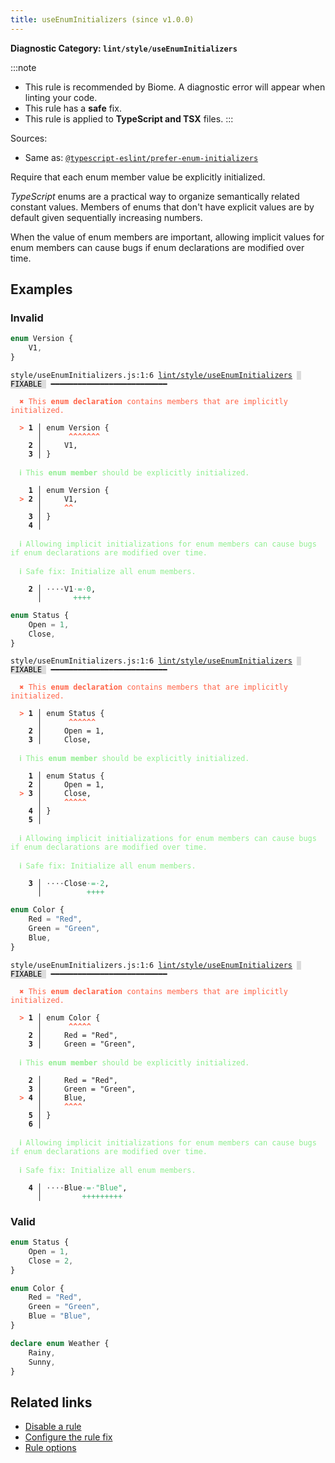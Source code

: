 ```yaml
---
title: useEnumInitializers (since v1.0.0)
---
```


**Diagnostic Category: `lint/style/useEnumInitializers`**

:::note
- This rule is recommended by Biome. A diagnostic error will appear when linting your code.
- This rule has a **safe** fix.
- This rule is applied to **TypeScript and TSX** files.
:::

Sources: 
- Same as: <a href="https://typescript-eslint.io/rules/prefer-enum-initializers" target="_blank"><code>@typescript-eslint/prefer-enum-initializers</code></a>

Require that each enum member value be explicitly initialized.

_TypeScript_ enums are a practical way to organize semantically related constant values.
Members of enums that don't have explicit values are by default given sequentially increasing numbers.

When the value of enum members are important,
allowing implicit values for enum members can cause bugs if enum declarations are modified over time.

## Examples

### Invalid

```ts
enum Version {
    V1,
}
```

<pre class="language-text"><code class="language-text">style/useEnumInitializers.js:1:6 <a href="https://biomejs.dev/linter/rules/use-enum-initializers">lint/style/useEnumInitializers</a> <span style="color: #000; background-color: #ddd;"> FIXABLE </span> ━━━━━━━━━━━━━━━━━━━━━━━━━━

<strong><span style="color: Tomato;">  </span></strong><strong><span style="color: Tomato;">✖</span></strong> <span style="color: Tomato;">This </span><span style="color: Tomato;"><strong>enum declaration</strong></span><span style="color: Tomato;"> contains members that are implicitly initialized.</span>
  
<strong><span style="color: Tomato;">  </span></strong><strong><span style="color: Tomato;">&gt;</span></strong> <strong>1 │ </strong>enum Version {
   <strong>   │ </strong>     <strong><span style="color: Tomato;">^</span></strong><strong><span style="color: Tomato;">^</span></strong><strong><span style="color: Tomato;">^</span></strong><strong><span style="color: Tomato;">^</span></strong><strong><span style="color: Tomato;">^</span></strong><strong><span style="color: Tomato;">^</span></strong><strong><span style="color: Tomato;">^</span></strong>
    <strong>2 │ </strong>    V1,
    <strong>3 │ </strong>}
  
<strong><span style="color: lightgreen;">  </span></strong><strong><span style="color: lightgreen;">ℹ</span></strong> <span style="color: lightgreen;">This </span><span style="color: lightgreen;"><strong>enum member</strong></span><span style="color: lightgreen;"> should be explicitly initialized.</span>
  
    <strong>1 │ </strong>enum Version {
<strong><span style="color: Tomato;">  </span></strong><strong><span style="color: Tomato;">&gt;</span></strong> <strong>2 │ </strong>    V1,
   <strong>   │ </strong>    <strong><span style="color: Tomato;">^</span></strong><strong><span style="color: Tomato;">^</span></strong>
    <strong>3 │ </strong>}
    <strong>4 │ </strong>
  
<strong><span style="color: lightgreen;">  </span></strong><strong><span style="color: lightgreen;">ℹ</span></strong> <span style="color: lightgreen;">Allowing implicit initializations for enum members can cause bugs if enum declarations are modified over time.</span>
  
<strong><span style="color: lightgreen;">  </span></strong><strong><span style="color: lightgreen;">ℹ</span></strong> <span style="color: lightgreen;">Safe fix</span><span style="color: lightgreen;">: </span><span style="color: lightgreen;">Initialize all enum members.</span>
  
<strong>  </strong><strong>  2 │ </strong><span style="opacity: 0.8;">·</span><span style="opacity: 0.8;">·</span><span style="opacity: 0.8;">·</span><span style="opacity: 0.8;">·</span>V1<span style="opacity: 0.8;"><span style="color: MediumSeaGreen;">·</span></span><span style="color: MediumSeaGreen;">=</span><span style="opacity: 0.8;"><span style="color: MediumSeaGreen;">·</span></span><span style="color: MediumSeaGreen;">0</span>,
<strong>  </strong><strong>    │ </strong>      <span style="color: MediumSeaGreen;">+</span><span style="color: MediumSeaGreen;">+</span><span style="color: MediumSeaGreen;">+</span><span style="color: MediumSeaGreen;">+</span> 
</code></pre>

```ts
enum Status {
    Open = 1,
    Close,
}
```

<pre class="language-text"><code class="language-text">style/useEnumInitializers.js:1:6 <a href="https://biomejs.dev/linter/rules/use-enum-initializers">lint/style/useEnumInitializers</a> <span style="color: #000; background-color: #ddd;"> FIXABLE </span> ━━━━━━━━━━━━━━━━━━━━━━━━━━

<strong><span style="color: Tomato;">  </span></strong><strong><span style="color: Tomato;">✖</span></strong> <span style="color: Tomato;">This </span><span style="color: Tomato;"><strong>enum declaration</strong></span><span style="color: Tomato;"> contains members that are implicitly initialized.</span>
  
<strong><span style="color: Tomato;">  </span></strong><strong><span style="color: Tomato;">&gt;</span></strong> <strong>1 │ </strong>enum Status {
   <strong>   │ </strong>     <strong><span style="color: Tomato;">^</span></strong><strong><span style="color: Tomato;">^</span></strong><strong><span style="color: Tomato;">^</span></strong><strong><span style="color: Tomato;">^</span></strong><strong><span style="color: Tomato;">^</span></strong><strong><span style="color: Tomato;">^</span></strong>
    <strong>2 │ </strong>    Open = 1,
    <strong>3 │ </strong>    Close,
  
<strong><span style="color: lightgreen;">  </span></strong><strong><span style="color: lightgreen;">ℹ</span></strong> <span style="color: lightgreen;">This </span><span style="color: lightgreen;"><strong>enum member</strong></span><span style="color: lightgreen;"> should be explicitly initialized.</span>
  
    <strong>1 │ </strong>enum Status {
    <strong>2 │ </strong>    Open = 1,
<strong><span style="color: Tomato;">  </span></strong><strong><span style="color: Tomato;">&gt;</span></strong> <strong>3 │ </strong>    Close,
   <strong>   │ </strong>    <strong><span style="color: Tomato;">^</span></strong><strong><span style="color: Tomato;">^</span></strong><strong><span style="color: Tomato;">^</span></strong><strong><span style="color: Tomato;">^</span></strong><strong><span style="color: Tomato;">^</span></strong>
    <strong>4 │ </strong>}
    <strong>5 │ </strong>
  
<strong><span style="color: lightgreen;">  </span></strong><strong><span style="color: lightgreen;">ℹ</span></strong> <span style="color: lightgreen;">Allowing implicit initializations for enum members can cause bugs if enum declarations are modified over time.</span>
  
<strong><span style="color: lightgreen;">  </span></strong><strong><span style="color: lightgreen;">ℹ</span></strong> <span style="color: lightgreen;">Safe fix</span><span style="color: lightgreen;">: </span><span style="color: lightgreen;">Initialize all enum members.</span>
  
<strong>  </strong><strong>  3 │ </strong><span style="opacity: 0.8;">·</span><span style="opacity: 0.8;">·</span><span style="opacity: 0.8;">·</span><span style="opacity: 0.8;">·</span>Close<span style="opacity: 0.8;"><span style="color: MediumSeaGreen;">·</span></span><span style="color: MediumSeaGreen;">=</span><span style="opacity: 0.8;"><span style="color: MediumSeaGreen;">·</span></span><span style="color: MediumSeaGreen;">2</span>,
<strong>  </strong><strong>    │ </strong>         <span style="color: MediumSeaGreen;">+</span><span style="color: MediumSeaGreen;">+</span><span style="color: MediumSeaGreen;">+</span><span style="color: MediumSeaGreen;">+</span> 
</code></pre>

```ts
enum Color {
    Red = "Red",
    Green = "Green",
    Blue,
}
```

<pre class="language-text"><code class="language-text">style/useEnumInitializers.js:1:6 <a href="https://biomejs.dev/linter/rules/use-enum-initializers">lint/style/useEnumInitializers</a> <span style="color: #000; background-color: #ddd;"> FIXABLE </span> ━━━━━━━━━━━━━━━━━━━━━━━━━━

<strong><span style="color: Tomato;">  </span></strong><strong><span style="color: Tomato;">✖</span></strong> <span style="color: Tomato;">This </span><span style="color: Tomato;"><strong>enum declaration</strong></span><span style="color: Tomato;"> contains members that are implicitly initialized.</span>
  
<strong><span style="color: Tomato;">  </span></strong><strong><span style="color: Tomato;">&gt;</span></strong> <strong>1 │ </strong>enum Color {
   <strong>   │ </strong>     <strong><span style="color: Tomato;">^</span></strong><strong><span style="color: Tomato;">^</span></strong><strong><span style="color: Tomato;">^</span></strong><strong><span style="color: Tomato;">^</span></strong><strong><span style="color: Tomato;">^</span></strong>
    <strong>2 │ </strong>    Red = &quot;Red&quot;,
    <strong>3 │ </strong>    Green = &quot;Green&quot;,
  
<strong><span style="color: lightgreen;">  </span></strong><strong><span style="color: lightgreen;">ℹ</span></strong> <span style="color: lightgreen;">This </span><span style="color: lightgreen;"><strong>enum member</strong></span><span style="color: lightgreen;"> should be explicitly initialized.</span>
  
    <strong>2 │ </strong>    Red = &quot;Red&quot;,
    <strong>3 │ </strong>    Green = &quot;Green&quot;,
<strong><span style="color: Tomato;">  </span></strong><strong><span style="color: Tomato;">&gt;</span></strong> <strong>4 │ </strong>    Blue,
   <strong>   │ </strong>    <strong><span style="color: Tomato;">^</span></strong><strong><span style="color: Tomato;">^</span></strong><strong><span style="color: Tomato;">^</span></strong><strong><span style="color: Tomato;">^</span></strong>
    <strong>5 │ </strong>}
    <strong>6 │ </strong>
  
<strong><span style="color: lightgreen;">  </span></strong><strong><span style="color: lightgreen;">ℹ</span></strong> <span style="color: lightgreen;">Allowing implicit initializations for enum members can cause bugs if enum declarations are modified over time.</span>
  
<strong><span style="color: lightgreen;">  </span></strong><strong><span style="color: lightgreen;">ℹ</span></strong> <span style="color: lightgreen;">Safe fix</span><span style="color: lightgreen;">: </span><span style="color: lightgreen;">Initialize all enum members.</span>
  
<strong>  </strong><strong>  4 │ </strong><span style="opacity: 0.8;">·</span><span style="opacity: 0.8;">·</span><span style="opacity: 0.8;">·</span><span style="opacity: 0.8;">·</span>Blue<span style="opacity: 0.8;"><span style="color: MediumSeaGreen;">·</span></span><span style="color: MediumSeaGreen;">=</span><span style="opacity: 0.8;"><span style="color: MediumSeaGreen;">·</span></span><span style="color: MediumSeaGreen;">&quot;</span><span style="color: MediumSeaGreen;">B</span><span style="color: MediumSeaGreen;">l</span><span style="color: MediumSeaGreen;">u</span><span style="color: MediumSeaGreen;">e</span><span style="color: MediumSeaGreen;">&quot;</span>,
<strong>  </strong><strong>    │ </strong>        <span style="color: MediumSeaGreen;">+</span><span style="color: MediumSeaGreen;">+</span><span style="color: MediumSeaGreen;">+</span><span style="color: MediumSeaGreen;">+</span><span style="color: MediumSeaGreen;">+</span><span style="color: MediumSeaGreen;">+</span><span style="color: MediumSeaGreen;">+</span><span style="color: MediumSeaGreen;">+</span><span style="color: MediumSeaGreen;">+</span> 
</code></pre>

### Valid

```ts
enum Status {
    Open = 1,
    Close = 2,
}
```

```ts
enum Color {
    Red = "Red",
    Green = "Green",
    Blue = "Blue",
}
```

```ts
declare enum Weather {
    Rainy,
    Sunny,
}
```

## Related links

- [Disable a rule](/linter/#disable-a-lint-rule)
- [Configure the rule fix](/linter#configure-the-rule-fix)
- [Rule options](/linter/#rule-options)
